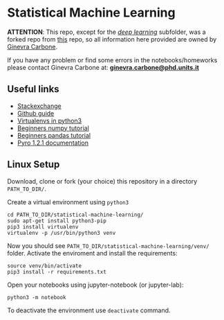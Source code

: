 # Statistical Machine Learning


**ATTENTION**: This repo, except for the [_deep learning_](https://github.com/wilsonjefferson/DSSC_SML/tree/master/lectures/deep_learning_lectures) subfolder, was a forked repo from [this](https://github.com/ginevracoal/statistical-machine-learning) repo, so all information here provided are owned by [Ginevra Carbone](https://github.com/ginevracoal).


If you have any problem or find some errors in the notebooks/homeworks please contact Ginevra Carbone at: **ginevra.carbone@phd.units.it**

## Useful links

- [Stackexchange](https://stackexchange.com/)
- [Github guide](https://guides.github.com/activities/hello-world/)
- [Virtualenvs in python3](https://docs.python.org/3/library/venv.html)
- [Beginners numpy tutorial](http://cs231n.github.io/python-numpy-tutorial/)
- [Beginners pandas tutorial](https://www.learndatasci.com/tutorials/python-pandas-tutorial-complete-introduction-for-beginners/)
- [Pyro 1.2.1 documentation](http://docs.pyro.ai/en/1.2.1/)

## Linux Setup

Download, clone or fork (your choice) this repository in a directory `PATH_TO_DIR/`.

Create a virtual environment using `python3`
```
cd PATH_TO_DIR/statistical-machine-learning/
sudo apt-get install python3-pip
pip3 install virtualenv
virtualenv -p /usr/bin/python3 venv
```

Now you should see `PATH_TO_DIR/statistical-machine-learning/venv/` folder.
Activate the enviroment and install the requirements:
```
source venv/bin/activate
pip3 install -r requirements.txt 
```

Open your notebooks using jupyter-notebook (or jupyter-lab):
```
python3 -m notebook
```

To deactivate the environment use `deactivate` command.


